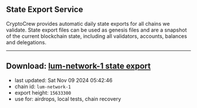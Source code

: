 ## State Export Service
CryptoCrew provides automatic daily state exports for all chains we validate. State export files can be used as genesis files and are a snapshot of the current blockchain state, including all validators, accounts, balances and delegations.

---
**Download: [lum-network-1 state export](https://dl-eu2.ccvalidators.com/SERVICE/lumnetwork/lum-network-1_export_15633300.json)**
---

- last updated: Sat Nov 09 2024 05:42:46
- chain id: `lum-network-1`
- export height: `15633300`
- use for: airdrops, local tests, chain recovery
